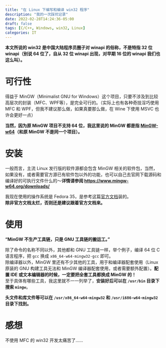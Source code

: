 ```yaml
---
title: "在 Linux 下编写和编译 win32 程序"
description: "我的一次踩坑记录"
date: 2022-02-28T14:24:36-05:00
draft: false
tags: [C/C++, Windows, win32, Linux]
categories: IT
---
```


**本文所说的 win32 是中国大陆程序员圈子对 winapi 的俗称，不是特指 32 位 winapi（别说 64 位了，自从 32 位 winapi 出现，对早期 16 位的 winapi 我们也这么叫）。**
# 可行性
得益于 MinGW（Minimalist GNU for Windows）这个项目，只要不涉及到比较高层次的封装（MFC、WPF等），是完全可行的。（实际上也有各种奇技淫巧使用 MFC 和 WPF，但我不建议那么做，如果真要那么做，在 Wine 下使用 MSVC 也许会更好一点）

**当然，因为原 MinGW 项目不支持 64 位，我这里说的 MinGW 都是指 [MinGW-w64](https://www.mingw-w64.org)（和原 MinGW 不是同一个项目）。**
# 安装
一般而言，主流 Linux 发行版的软件源都会包含 MinGW 相关的软件包，当然，如果没有，或者需要官方源已有软件包以外的功能，也可以自己去官网下载源码和编译好的可执行文件什么的～**详情请参阅  https://www.mingw-w64.org/downloads/**

我现在使用的操作系统是 Fedora 35，是参考这篇[官方文档](https://docs.fedoraproject.org/en-US/packaging-guidelines/MinGW/)装的。  
**除非官方文档太烂，否则还是建议跟着官方文档来。**
# 使用
**“MinGW 不生产工具链，只是 GNU 工具链的搬运工。”**

除了命令的名称不同以外，其他都和 GNU 工具链一样，举个例子，编译 64 位 C 语言程序，把 `gcc` 换成 `x86_64-w64-mingw32-gcc` 即可。  
除编译器以外，MinGW 里还有不少其他的工具，用于和编译器配套使用（Linux 原装的 GNU 构建工具无法和 MinGW 编译器配套使用，或者需要额外配置）。**配置 IDE 或文本编辑器的时候，一定要把全套工具都换成 MinGW 的！**  
至于具体有哪些工具，我这里就不一一列举了，**安装好后可以在 `/usr/bin` 目录下搜索 `mingw`**。

**头文件和库文件等可以在 `/usr/x86_64-w64-mingw32` 和 `/usr/i686-w64-mingw32` 目录下找到。**

# 感想
不使用 MFC 的 win32 开发太痛苦了......